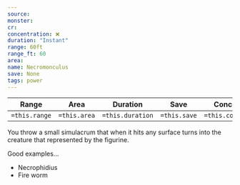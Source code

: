```yaml
---
source: 
monster: 
cr: 
concentration: ❌
duration: "Instant"
range: 60ft
range_ft: 60
area: 
name: Necromonculus
save: None
tags: power
---
```


| **Range** | **Area** | **Duration** | **Save** | **Concentration** |
|:---:|:---:|:---:|:---:|:---:|
| `=this.range` | `=this.area` | `=this.duration` | `=this.save` | `=this.concentration` |

You throw a small simulacrum that when it hits any surface turns into the creature that represented by the figurine.

Good examples...
- Necrophidius
- Fire worm